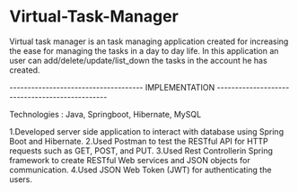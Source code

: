 # Virtual-Task-Manager

Virtual task manager is an task managing application created for increasing the ease for managing the tasks in a day to day life.
In this application an user can add/delete/update/list_down the tasks in the account he has created.

------------------------------------- IMPLEMENTATION -----------------------------------------------

Technologies : Java, Springboot, Hibernate, MySQL

1.Developed server side application to interact with database using Spring Boot and Hibernate.
2.Used Postman to test the RESTful API for HTTP requests such as GET, POST, and PUT.
3.Used Rest Controllerin Spring framework to create RESTful Web services and JSON objects for communication.
4.Used JSON Web Token (JWT) for authenticating the users.
